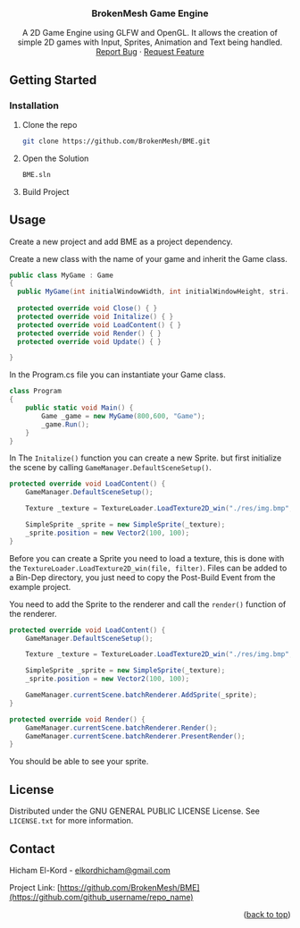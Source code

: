 <a name="readme-top"></a>

<div align="center">
<h3 align="center">BrokenMesh Game Engine</h3>

  <p align="center">
    A 2D Game Engine using GLFW and OpenGL. It allows the creation of simple 2D games with Input, Sprites, Animation and Text being handled. 
    <br />
    <a href="https://github.com/BrokenMesh/BME/issues">Report Bug</a>
    ·
    <a href="https://github.com/BrokenMesh/BME/issues">Request Feature</a>
  </p>
</div>


<!-- GETTING STARTED -->
## Getting Started

### Installation
1. Clone the repo
   ```sh
   git clone https://github.com/BrokenMesh/BME.git
   ```
2. Open the Solution
   ```sh
   BME.sln
   ```
3. Build Project

<!-- USAGE EXAMPLES -->
## Usage

Create a new project and add BME as a project dependency.

Create a new class with the name of your game and inherit the Game class.
```C#
public class MyGame : Game
{
  public MyGame(int initialWindowWidth, int initialWindowHeight, stri... 
  
  protected override void Close() { }
  protected override void Initalize() { }
  protected override void LoadContent() { }
  protected override void Render() { }
  protected override void Update() { }

}
```

In the Program.cs file you can instantiate your Game class.  
```C#
class Program
{
    public static void Main() {
        Game _game = new MyGame(800,600, "Game");
        _game.Run();
    }    
}
```

In The `Initalize()` function you can create a new Sprite. but first initialize the scene by calling `GameManager.DefaultSceneSetup()`.

```C#
protected override void LoadContent() {
    GameManager.DefaultSceneSetup();

    Texture _texture = TextureLoader.LoadTexture2D_win("./res/img.bmp", GL_LINEAR);

    SimpleSprite _sprite = new SimpleSprite(_texture);   
    _sprite.position = new Vector2(100, 100);
}
```
Before you can create a Sprite you need to load a texture, this is done with the `TextureLoader.LoadTexture2D_win(file, filter)`. Files can be added to a Bin-Dep directory, you just need to copy the Post-Build Event from the example project. 

You need to add the Sprite to the renderer and call the `render()` function of the renderer. 
```C#
protected override void LoadContent() {
    GameManager.DefaultSceneSetup();

    Texture _texture = TextureLoader.LoadTexture2D_win("./res/img.bmp", GL_LINEAR);

    SimpleSprite _sprite = new SimpleSprite(_texture);   
    _sprite.position = new Vector2(100, 100);

    GameManager.currentScene.batchRenderer.AddSprite(_sprite);
}

protected override void Render() {
    GameManager.currentScene.batchRenderer.Render();
    GameManager.currentScene.batchRenderer.PresentRender();
}
```

You should be able to see your sprite. 

<!-- LICENSE -->
## License

Distributed under the GNU GENERAL PUBLIC LICENSE License. See `LICENSE.txt` for more information.

<!-- CONTACT -->
## Contact

Hicham El-Kord - elkordhicham@gmail.com

Project Link: [https://github.com/BrokenMesh/BME](https://github.com/github_username/repo_name)


<p align="right">(<a href="#readme-top">back to top</a>)</p>





















